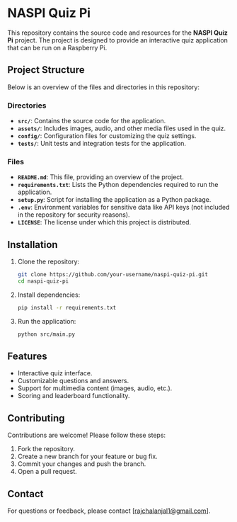 # NASPI Quiz Pi

This repository contains the source code and resources for the **NASPI Quiz Pi** project. The project is designed to provide an interactive quiz application that can be run on a Raspberry Pi.

## Project Structure

Below is an overview of the files and directories in this repository:

### Directories
- **`src/`**: Contains the source code for the application.
- **`assets/`**: Includes images, audio, and other media files used in the quiz.
- **`config/`**: Configuration files for customizing the quiz settings.
- **`tests/`**: Unit tests and integration tests for the application.

### Files
- **`README.md`**: This file, providing an overview of the project.
- **`requirements.txt`**: Lists the Python dependencies required to run the application.
- **`setup.py`**: Script for installing the application as a Python package.
- **`.env`**: Environment variables for sensitive data like API keys (not included in the repository for security reasons).
- **`LICENSE`**: The license under which this project is distributed.

## Installation

1. Clone the repository:
    ```bash
    git clone https://github.com/your-username/naspi-quiz-pi.git
    cd naspi-quiz-pi
    ```

2. Install dependencies:
    ```bash
    pip install -r requirements.txt
    ```

3. Run the application:
    ```bash
    python src/main.py
    ```

## Features

- Interactive quiz interface.
- Customizable questions and answers.
- Support for multimedia content (images, audio, etc.).
- Scoring and leaderboard functionality.

## Contributing

Contributions are welcome! Please follow these steps:

1. Fork the repository.
2. Create a new branch for your feature or bug fix.
3. Commit your changes and push the branch.
4. Open a pull request.

## Contact

For questions or feedback, please contact [rajchalanjal1@gmail.com].
